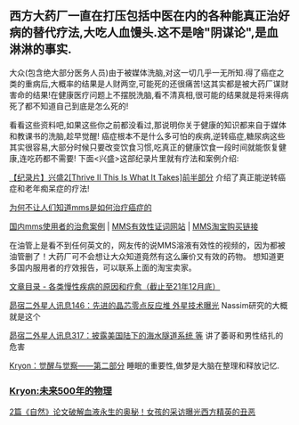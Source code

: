 ## 西方大药厂一直在打压包括中医在内的各种能真正治好病的替代疗法,大吃人血馒头.这不是啥"阴谋论",是血淋淋的事实.
大众(包含绝大部分医务人员)由于被媒体洗脑,对这一切几乎一无所知.得了癌症之类的重病后,大概率的结果是人财两空,可能死的还很痛苦!这其实都是被大药厂谋财害命的结果!在健康医疗问题上不摆脱洗脑,看不清真相,很可能的结果就是将来得病死了都不知道自己到底是怎么死的!

看看这些资料吧,如果这些你之前都没看过,那说明你关于健康的知识都来自于媒体和教课书的洗脑,趁早觉醒! 癌症根本不是什么多可怕的疾病,逆转癌症,糖尿病这些其实很容易,大部分时候只要改变饮食习惯,吃真正的健康饮食一段时间就能恢复健康,连吃药都不需要! 下面<兴盛>这部纪录片里就有疗法和案例介绍:

[【纪录片】兴盛2[Thrive II This Is What It Takes]前半部分](https://www.bilibili.com/video/BV1fZ4y1Q7Ar) 介绍了真正能逆转癌症和老年痴呆症的疗法!

[为何不让人们知道mms是如何治疗癌症的](https://mp.weixin.qq.com/s/D1gLAh5X4RpJ09Ek7eRrkg)

[国内mms使用者的治愈案例](https://mp.weixin.qq.com/s/979WLjmxF13PVPApSEnLnA)  |   [MMS有效性证词网站](https://mmstestimonials.co/)   |  [MMS淘宝购买链接](https://shop162291631.taobao.com/)

在油管上是看不到任何英文的，网友传的说MMS溶液有效性的视频的，因为都被油管删了！大药厂可不会想让大众知道竟然有这么廉价又有效的药物。
想知道更多国内服用者的疗效报告，可以联系上面的淘宝卖家。

[文章目录 - 各类慢性疾病的原因和疗愈（截止至21年12月底）](https://mp.weixin.qq.com/s/VN5a1WA9ur8xXc_lMa2LJQ) 

[昴宿二外星人讯息146：先进的晶芯零点反应堆 外星技术曝光](https://mp.weixin.qq.com/s/Oz8jNKXl-lE-lnxqiBkPoQ) Nassim研究的大概就是这个 

[昴宿二外星人讯息317：披露美国陆下的海水隧道系统 等](https://mp.weixin.qq.com/s/p_MkM90L-WUxA4evAfLIsg) 讲了萎哥和男性结扎的危害 

[Kryon：觉醒与觉察——第二部分](https://mp.weixin.qq.com/s/YK54JXElEPMqmwnPN_FpjQ) 睡眠的重要性,做梦是大脑在整理和释放记忆.

### [Kryon:未来500年的物理](https://mp.weixin.qq.com/s/LLwLO-EctM1cTufqRtpSLg)

[2篇《自然》论文破解血液永生的奥秘！女孩的采访曝光西方精英的丑恶](https://www.bilibili.com/video/BV1TY411p7fE)
